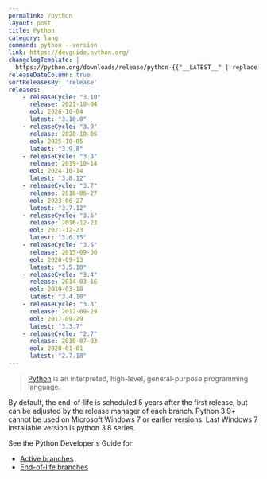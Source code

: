 ```yaml
---
permalink: /python
layout: post
title: Python
category: lang
command: python --version
link: https://devguide.python.org/
changelogTemplate: |
  https://python.org/downloads/release/python-{{"__LATEST__" | replace:'.',''}}/
releaseDateColumn: true
sortReleasesBy: 'release'
releases:
    - releaseCycle: "3.10"
      release: 2021-10-04
      eol: 2026-10-04
      latest: "3.10.0"
    - releaseCycle: "3.9"
      release: 2020-10-05
      eol: 2025-10-05
      latest: "3.9.8"
    - releaseCycle: "3.8"
      release: 2019-10-14
      eol: 2024-10-14
      latest: "3.8.12"
    - releaseCycle: "3.7"
      release: 2018-06-27
      eol: 2023-06-27
      latest: "3.7.12"
    - releaseCycle: "3.6"
      release: 2016-12-23
      eol: 2021-12-23
      latest: "3.6.15"
    - releaseCycle: "3.5"
      release: 2015-09-30
      eol: 2020-09-13
      latest: "3.5.10"
    - releaseCycle: "3.4"
      release: 2014-03-16
      eol: 2019-03-18
      latest: "3.4.10"
    - releaseCycle: "3.3"
      release: 2012-09-29
      eol: 2017-09-29
      latest: "3.3.7"
    - releaseCycle: "2.7"
      release: 2010-07-03
      eol: 2020-01-01
      latest: "2.7.18"
---
```


> [Python](https://www.python.org/) is an interpreted, high-level, general-purpose programming language.

By default, the end-of-life is scheduled 5 years after the first release, but can be adjusted by the release manager of each branch.
Python 3.9+ cannot be used on Microsoft Windows 7 or earlier versions. Last Windows 7 installable version is python 3.8 series.

See the Python Developer's Guide for:

* [Active branches](https://devguide.python.org/#status-of-python-branches)
* [End-of-life branches](https://devguide.python.org/devcycle/#end-of-life-branches)
